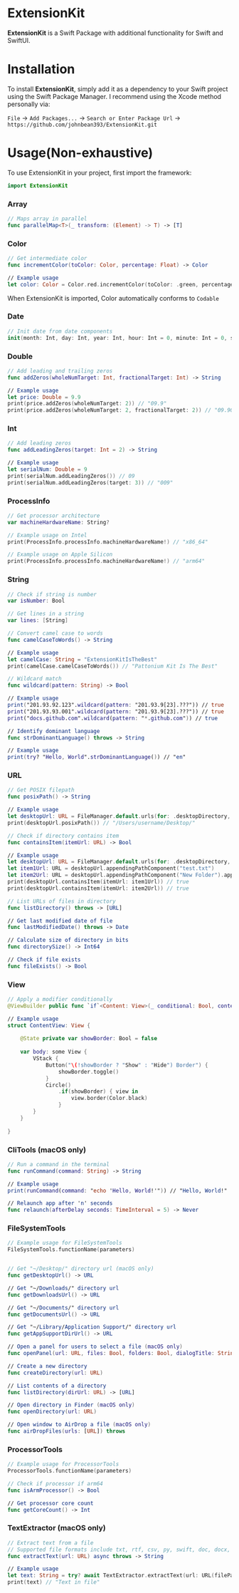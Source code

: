 # ExtensionKit

**ExtensionKit** is a Swift Package with additional functionality for Swift and SwiftUI.

# Installation

To install **ExtensionKit**, simply add it as a dependency to your Swift project using the Swift Package Manager. I recommend using the Xcode method personally via:

`File` → `Add Packages...` → `Search or Enter Package Url` → `https://github.com/johnbean393/ExtensionKit.git`

# Usage(Non-exhaustive)

To use ExtensionKit in your project, first import the framework:
```Swift
import ExtensionKit
```

### Array
```Swift
// Maps array in parallel
func parallelMap<T>(_ transform: (Element) -> T) -> [T]
```

### Color
```Swift
// Get intermediate color
func incrementColor(toColor: Color, percentage: Float) -> Color

// Example usage
let color: Color = Color.red.incrementColor(toColor: .green, percentage: 0.5) // Gives 50-50 mix between the colors red and green
```
When ExtensionKit is imported, Color automatically conforms to `Codable`

### Date
```Swift
// Init date from date components
init(month: Int, day: Int, year: Int, hour: Int = 0, minute: Int = 0, second: Int = 0)
```

### Double
```Swift
// Add leading and trailing zeros
func addZeros(wholeNumTarget: Int, fractionalTarget: Int) -> String

// Example usage
let price: Double = 9.9
print(price.addZeros(wholeNumTarget: 2)) // "09.9"
print(price.addZeros(wholeNumTarget: 2, fractionalTarget: 2)) // "09.90"
```

### Int
```Swift
// Add leading zeros
func addLeadingZeros(target: Int = 2) -> String

// Example usage
let serialNum: Double = 9
print(serialNum.addLeadingZeros()) // 09
print(serialNum.addLeadingZeros(target: 3)) // "009"
```

### ProcessInfo
```Swift
// Get processor architecture
var machineHardwareName: String?

// Example usage on Intel
print(ProcessInfo.processInfo.machineHardwareName!) // "x86_64"

// Example usage on Apple Silicon
print(ProcessInfo.processInfo.machineHardwareName!) // "arm64"
```

### String
```Swift
// Check if string is number
var isNumber: Bool

// Get lines in a string
var lines: [String]

// Convert camel case to words
func camelCaseToWords() -> String

// Example usage
let camelCase: String = "ExtensionKitIsTheBest"
print(camelCase.camelCaseToWords()) // "Pattonium Kit Is The Best"

// Wildcard match
func wildcard(pattern: String) -> Bool

// Example usage
print("201.93.92.123".wildcard(pattern: "201.93.9[23].???")) // true
print("201.93.93.001".wildcard(pattern: "201.93.9[23].???")) // true
print("docs.github.com".wildcard(pattern: "*.github.com")) // true

// Identify dominant language
func strDominantLanguage() throws -> String

// Example usage
print(try? "Hello, World".strDominantLanguage()) // "en"
```

### URL
```Swift
// Get POSIX filepath
func posixPath() -> String

// Example usage
let desktopUrl: URL = FileManager.default.urls(for: .desktopDirectory, in: .userDomainMask)[0]
print(desktopUrl.posixPath()) // "/Users/username/Desktop/"

// Check if directory contains item
func containsItem(itemUrl: URL) -> Bool

// Example usage
let desktopUrl: URL = FileManager.default.urls(for: .desktopDirectory, in: .userDomainMask)[0]
let item1Url: URL = desktopUrl.appendingPathComponent("test.txt")
let item2Url: URL = desktopUrl.appendingPathComponent("New Folder").appendingPathComponent("test.txt")
print(desktopUrl.containsItem(itemUrl: item1Url)) // true
print(desktopUrl.containsItem(itemUrl: item2Url)) // true

// List URLs of files in directory
func listDirectory() throws -> [URL]

// Get last modified date of file
func lastModifiedDate() throws -> Date

// Calculate size of directory in bits
func directorySize() -> Int64

// Check if file exists
func fileExists() -> Bool
```

### View
```Swift
// Apply a modifier conditionally
@ViewBuilder public func `if`<Content: View>(_ conditional: Bool, content: (Self) -> Content) -> some View

// Example usage
struct ContentView: View {
	
	@State private var showBorder: Bool = false
	
    var body: some View {
        VStack {
		    Button("\(!showBorder ? "Show" : "Hide") Border") {
		        showBorder.toggle()
		    }
		    Circle()
		        .if(showBorder) { view in
		            view.border(Color.black)
		        }
        }
	}
	
}
```

### CliTools (macOS only)
```Swift
// Run a command in the terminal
func runCommand(command: String) -> String

// Example usage
print(runCommand(command: "echo 'Hello, World!'")) // "Hello, World!"

// Relaunch app after 'n' seconds
func relaunch(afterDelay seconds: TimeInterval = 5) -> Never
```

### FileSystemTools
```Swift
// Example usage for FileSystemTools
FileSystemTools.functionName(parameters)


// Get "~/Desktop/" directory url (macOS only)
func getDesktopUrl() -> URL

// Get "~/Downloads/" directory url
func getDownloadsUrl() -> URL

// Get "~/Documents/" directory url
func getDocumentsUrl() -> URL

// Get "~/Library/Application Support/" directory url
func getAppSupportDirUrl() -> URL

// Open a panel for users to select a file (macOS only)
func openPanel(url: URL, files: Bool, folders: Bool, dialogTitle: String) throws -> URL

// Create a new directory
func createDirectory(url: URL)

// List contents of a directory
func listDirectory(dirUrl: URL) -> [URL]

// Open directory in Finder (macOS only)
func openDirectory(url: URL)

// Open window to AirDrop a file (macOS only)
func airDropFiles(urls: [URL]) throws
```

### ProcessorTools
```Swift
// Example usage for ProcessorTools
ProcessorTools.functionName(parameters)

// Check if processor if arm64
func isArmProcessor() -> Bool

// Get processor core count
func getCoreCount() -> Int
```

### TextExtractor (macOS only)
```Swift
// Extract text from a file
// Supported file formats include txt, rtf, csv, py, swift, doc, docx, docm, pages, pptx, pdf, png, jpg, bmp, jpeg, tiff, webp, heic, and any other file that uses UTF8 encoding
func extractText(url: URL) async throws -> String

// Example usage
let text: String = try? await TextExtractor.extractText(url: URL(filePath: "/Users/username/Desktop/test.txt"))
print(text) // "Text in file" 
```
